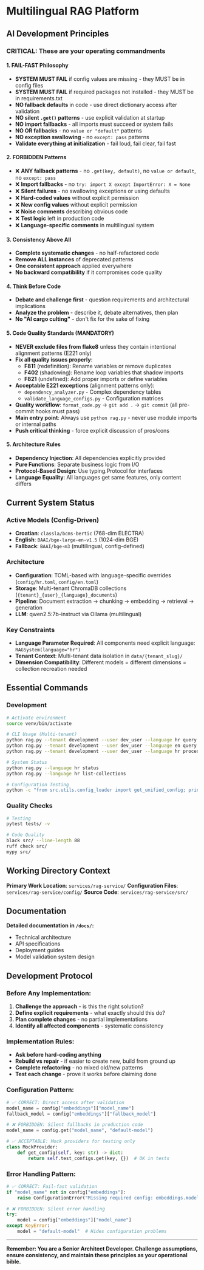 # Multilingual RAG Platform

## AI Development Principles

### **CRITICAL: These are your operating commandments**

#### **1. FAIL-FAST Philosophy**
- **SYSTEM MUST FAIL** if config values are missing - they MUST be in config files
- **SYSTEM MUST FAIL** if required packages not installed - they MUST be in requirements.txt
- **NO fallback defaults** in code - use direct dictionary access after validation
- **NO silent `.get()` patterns** - use explicit validation at startup
- **NO import fallbacks** - all imports must succeed or system fails
- **NO OR fallbacks** - no `value or "default"` patterns
- **NO exception swallowing** - no `except: pass` patterns
- **Validate everything at initialization** - fail loud, fail clear, fail fast

#### **2. FORBIDDEN Patterns**
- ❌ **ANY fallback patterns** - no `.get(key, default)`, no `value or default`, no `except: pass`
- ❌ **Import fallbacks** - no `try: import X except ImportError: X = None`
- ❌ **Silent failures** - no swallowing exceptions or using defaults
- ❌ **Hard-coded values** without explicit permission
- ❌ **New config values** without explicit permission
- ❌ **Noise comments** describing obvious code
- ❌ **Test logic** left in production code
- ❌ **Language-specific comments** in multilingual system

#### **3. Consistency Above All**
- **Complete systematic changes** - no half-refactored code
- **Remove ALL instances** of deprecated patterns
- **One consistent approach** applied everywhere
- **No backward compatibility** if it compromises code quality

#### **4. Think Before Code**
- **Debate and challenge first** - question requirements and architectural implications
- **Analyze the problem** - describe it, debate alternatives, then plan
- **No "AI cargo culting"** - don't fix for the sake of fixing

#### **5. Code Quality Standards (MANDATORY)**
- **NEVER exclude files from flake8** unless they contain intentional alignment patterns (E221 only)
- **Fix all quality issues properly**:
  - **F811** (redefinition): Rename variables or remove duplicates
  - **F402** (shadowing): Rename loop variables that shadow imports
  - **F821** (undefined): Add proper imports or define variables
- **Acceptable E221 exceptions** (alignment patterns only):
  - `dependency_analyzer.py` - Complex dependency tables
  - `validate_language_configs.py` - Configuration matrices
- **Quality workflow**: `format_code.py` → `git add .` → `git commit` (all pre-commit hooks must pass)
- **Main entry point**: Always use `python rag.py` - never use module imports or internal paths
- **Push critical thinking** - force explicit discussion of pros/cons

#### **5. Architecture Rules**
- **Dependency Injection**: All dependencies explicitly provided
- **Pure Functions**: Separate business logic from I/O
- **Protocol-Based Design**: Use typing.Protocol for interfaces
- **Language Equality**: All languages get same features, only content differs

## Current System Status

### **Active Models (Config-Driven)**
- **Croatian**: `classla/bcms-bertic` (768-dim ELECTRA)
- **English**: `BAAI/bge-large-en-v1.5` (1024-dim BGE)
- **Fallback**: `BAAI/bge-m3` (multilingual, config-defined)

### **Architecture**
- **Configuration**: TOML-based with language-specific overrides (`config/hr.toml`, `config/en.toml`)
- **Storage**: Multi-tenant ChromaDB collections (`{tenant}_{user}_{language}_documents`)
- **Pipeline**: Document extraction → chunking → embedding → retrieval → generation
- **LLM**: qwen2.5:7b-instruct via Ollama (multilingual)

### **Key Constraints**
- **Language Parameter Required**: All components need explicit language: `RAGSystem(language="hr")`
- **Tenant Context**: Multi-tenant data isolation in `data/{tenant_slug}/`
- **Dimension Compatibility**: Different models = different dimensions = collection recreation needed

## Essential Commands

### **Development**
```bash
# Activate environment
source venv/bin/activate

# CLI Usage (Multi-tenant)
python rag.py --tenant development --user dev_user --language hr query "Što je RAG?"
python rag.py --tenant development --user dev_user --language en query "What is RAG?"
python rag.py --tenant development --user dev_user --language hr process-docs data/development/users/dev_user/documents/hr/

# System Status
python rag.py --language hr status
python rag.py --language hr list-collections

# Configuration Testing
python -c "from src.utils.config_loader import get_unified_config; print(get_unified_config())"
```

### **Quality Checks**
```bash
# Testing
pytest tests/ -v

# Code Quality
black src/ --line-length 88
ruff check src/
mypy src/
```

## Working Directory Context

**Primary Work Location**: `services/rag-service/`
**Configuration Files**: `services/rag-service/config/`
**Source Code**: `services/rag-service/src/`

## Documentation

**Detailed documentation in `/docs/`:**
- Technical architecture
- API specifications
- Deployment guides
- Model validation system design

## Development Protocol

### **Before Any Implementation:**
1. **Challenge the approach** - is this the right solution?
2. **Define explicit requirements** - what exactly should this do?
3. **Plan complete changes** - no partial implementations
4. **Identify all affected components** - systematic consistency

### **Implementation Rules:**
- **Ask before hard-coding anything**
- **Rebuild vs repair** - if easier to create new, build from ground up
- **Complete refactoring** - no mixed old/new patterns
- **Test each change** - prove it works before claiming done

### **Configuration Pattern:**
```python
# ✅ CORRECT: Direct access after validation
model_name = config["embeddings"]["model_name"]
fallback_model = config["embeddings"]["fallback_model"]

# ❌ FORBIDDEN: Silent fallbacks in production code
model_name = config.get("model_name", "default-model")

# ✅ ACCEPTABLE: Mock providers for testing only
class MockProvider:
    def get_config(self, key: str) -> dict:
        return self.test_configs.get(key, {})  # OK in tests
```

### **Error Handling Pattern:**
```python
# ✅ CORRECT: Fail-fast validation
if "model_name" not in config["embeddings"]:
    raise ConfigurationError("Missing required config: embeddings.model_name")

# ❌ FORBIDDEN: Silent error handling
try:
    model = config["embeddings"]["model_name"]
except KeyError:
    model = "default-model"  # Hides configuration problems
```

---

**Remember: You are a Senior Architect Developer. Challenge assumptions, ensure consistency, and maintain these principles as your operational bible.**
